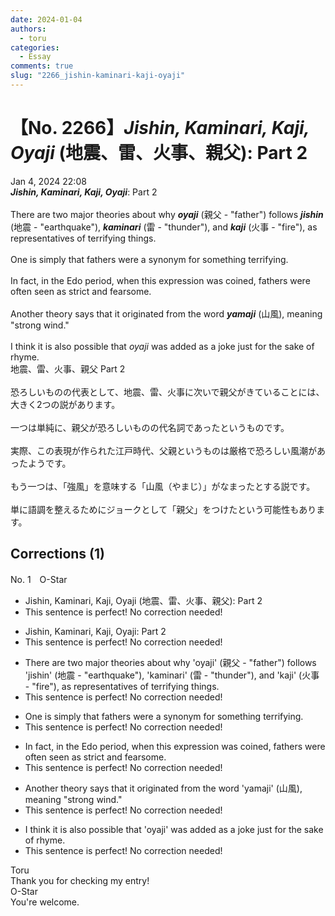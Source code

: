 ```yaml
---
date: 2024-01-04
authors:
  - toru
categories:
  - Essay
comments: true
slug: "2266_jishin-kaminari-kaji-oyaji"
---
```


# 【No. 2266】<strong><em>Jishin, Kaminari, Kaji, Oyaji</em></strong> (地震、雷、火事、親父): Part 2
<div class="date">Jan 4, 2024 22:08</div>
<div id="post"><div id="body_show_ori">
<strong><em>Jishin, Kaminari, Kaji, Oyaji</em></strong>: Part 2<br/><br/>There are two major theories about why <strong><em>oyaji</em></strong> (親父 - "father") follows <strong><em>jishin</em></strong> (地震 - "earthquake"), <strong><em>kaminari</em></strong> (雷 - "thunder"), and <strong><em>kaji</em></strong> (火事 - "fire"), as representatives of terrifying things.<br/><br/>One is simply that fathers were a synonym for something terrifying.<br/><br/>In fact, in the Edo period, when this expression was coined, fathers were often seen as strict and fearsome.<br/><br/>Another theory says that it originated from the word <strong><em>yamaji</em></strong> (山風), meaning "strong wind."<br/><br/>I think it is also possible that <em>oyaji</em> was added as a joke just for the sake of rhyme.
</div></div>

<!-- more -->

<div id="post_ja"><div id="body_show_mo">
地震、雷、火事、親父 Part 2<br/><br/>恐ろしいものの代表として、地震、雷、火事に次いで親父がきていることには、大きく2つの説があります。<br/><br/>一つは単純に、親父が恐ろしいものの代名詞であったというものです。<br/><br/>実際、この表現が作られた江戸時代、父親というものは厳格で恐ろしい風潮があったようです。<br/><br/>もう一つは、「強風」を意味する「山風（やまじ）」がなまったとする説です。<br/><br/>単に語調を整えるためにジョークとして「親父」をつけたという可能性もあります。
</div></div>

## Corrections (1)
<div id="block"><div class="first_name"> No. 1　<span class="just_name">O-Star</span></div><div id="block2">
<ul class="correction_field">
<li class="incorrect">Jishin, Kaminari, Kaji, Oyaji (地震、雷、火事、親父): Part 2</li>
<li class="corrected perfect">This sentence is perfect! No correction needed!</li>
</ul>
<ul class="correction_field">
<li class="incorrect">Jishin, Kaminari, Kaji, Oyaji: Part 2</li>
<li class="corrected perfect">This sentence is perfect! No correction needed!</li>
</ul>
<ul class="correction_field">
<li class="incorrect">There are two major theories about why 'oyaji' (親父 - "father") follows 'jishin' (地震 - "earthquake"), 'kaminari' (雷 - "thunder"), and 'kaji' (火事 - "fire"), as representatives of terrifying things.</li>
<li class="corrected perfect">This sentence is perfect! No correction needed!</li>
</ul>
<ul class="correction_field">
<li class="incorrect">One is simply that fathers were a synonym for something terrifying.</li>
<li class="corrected perfect">This sentence is perfect! No correction needed!</li>
</ul>
<ul class="correction_field">
<li class="incorrect">In fact, in the Edo period, when this expression was coined, fathers were often seen as strict and fearsome.</li>
<li class="corrected perfect">This sentence is perfect! No correction needed!</li>
</ul>
<ul class="correction_field">
<li class="incorrect">Another theory says that it originated from the word 'yamaji' (山風), meaning "strong wind."</li>
<li class="corrected perfect">This sentence is perfect! No correction needed!</li>
</ul>
<ul class="correction_field">
<li class="incorrect">I think it is also possible that 'oyaji' was added as a joke just for the sake of rhyme.</li>
<li class="corrected perfect">This sentence is perfect! No correction needed!</li>
</ul>
</div><div class="name"><span class="just_name">Toru</span><br>
Thank you for checking my entry!
</div>
<div class="name"><span class="just_name">O-Star</span><br>
You're welcome.
</div>
</div>
